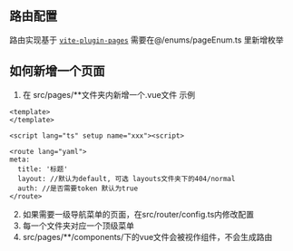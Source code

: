 ## 路由配置

路由实现基于 [`vite-plugin-pages`](https://github.com/hannoeru/vite-plugin-pages)
需要在@/enums/pageEnum.ts 里新增枚举

## 如何新增一个页面
1. 在 src/pages/**文件夹内新增一个.vue文件
示例
```
<template>
</template>

<script lang="ts" setup name="xxx"><script>

<route lang="yaml">
meta:
  title: '标题'
  layout: //默认为default, 可选 layouts文件夹下的404/normal
  auth: //是否需要token 默认为true
</route>

```
2. 如果需要一级导航菜单的页面，在src/router/config.ts内修改配置
3. 每一个文件夹对应一个顶级菜单
4. src/pages/**/components/下的vue文件会被视作组件，不会生成路由